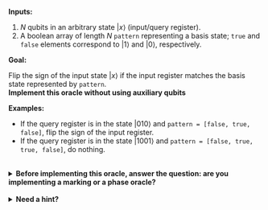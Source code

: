 **Inputs:**

  1. $N$ qubits in an arbitrary state $|x\rangle$ (input/query register).
  2. A boolean array of length $N$ `pattern` representing a basis state; `true` and `false` elements correspond to $|1\rangle$ and $|0\rangle$, respectively.

**Goal:**
 
Flip the sign of the input state $|x\rangle$ if the input register matches the basis state
represented by `pattern`.  
**Implement this oracle without using auxiliary qubits**

**Examples:**

 * If the query register is in the state $|010\rangle$ and `pattern = [false, true, false]`, flip the sign of the input register.
 * If the query register is in the state $|1001\rangle$ and `pattern = [false, true, true, false]`, do nothing.
  
<br/>
<details>
  <summary><b>Before implementing this oracle, answer the question: are you implementing a marking or a phase oracle?</b></summary>
    This is a phase oracle, because we are changing the phase of the input state $|x\rangle$ based on the value of the function $f(x)$.
</details>

<br/>
<details>
  <summary><b>Need a hint?</b></summary>
  Can you transform the state of the input register based on the <code>pattern</code> value so as to have to flip the phase only for the $|1...1\rangle$ state?
</details>
